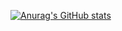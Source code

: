 [![Anurag's GitHub stats](https://github-readme-stats.vercel.app/api?username=hungrytech)](https://github.com/anuraghazra/github-readme-stats)
